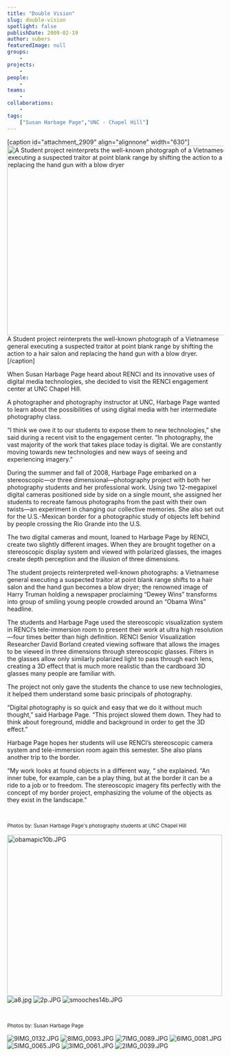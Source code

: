 ```yaml
---
title: "Double Vision"
slug: double-vision
spotlight: false
publishDate: 2009-02-19
author: subers
featuredImage: null
groups:
    - 
projects:
    - 
people:
    - 
teams: 
    - 
collaborations:
    - 
tags:
    ["Susan Harbage Page","UNC - Chapel Hill"]
---
```

[caption id="attachment_2909" align="alignnone" width="630"]<a title="A Student project reinterprets the well-known photograph of a Vietnamese general executing a suspected traitor at point blank range by shifting the action to a hair salon and replacing the hand gun with a blow dryer" href="https://www.renci.org/wp-content/uploads/2009/02/story_image_big.jpg"><img class="wp-image-2909 size-full" title="A Student project reinterprets the well-known photograph of a Vietnamese general executing a suspected traitor at point blank range by shifting the action to a hair salon and replacing the hand gun with a blow dryer" src="https://www.renci.org/wp-content/uploads/2009/02/story_image_big.jpg" alt="A Student project reinterprets the well-known photograph of a Vietnamese general executing a suspected traitor at point blank range by shifting the action to a hair salon and replacing the hand gun with a blow dryer" width="630" height="441" /></a> A Student project reinterprets the well-known photograph of a Vietnamese general executing a suspected traitor at point blank range by shifting the action to a hair salon and replacing the hand gun with a blow dryer.[/caption]

When Susan Harbage Page heard about RENCI and its innovative uses of digital media technologies, she decided to visit the RENCI engagement center at UNC Chapel Hill.

A photographer and photography instructor at UNC, Harbage Page wanted to learn about the possibilities of using digital media with her intermediate photography class.<!--more-->

“I think we owe it to our students to expose them to new technologies,” she said during a recent visit to the engagement center. “In photography, the vast majority of the work that takes place today is digital. We are constantly moving towards new technologies and new ways of seeing and experiencing imagery.”

During the summer and fall of 2008, Harbage Page embarked on a stereoscopic—or three dimensional—photography project with both her photography students and her professional work. Using two 12-megapixel digital cameras positioned side by side on a single mount, she assigned her students to recreate famous photographs from the past with their own twists—an experiment in changing our collective memories. She also set out for the U.S.-Mexican border for a photographic study of objects left behind by people crossing the Rio Grande into the U.S.

The two digital cameras and mount, loaned to Harbage Page by RENCI, create two slightly different images. When they are brought together on a stereoscopic display system and viewed with polarized glasses, the images create depth perception and the illusion of three dimensions.

The student projects reinterpreted well-known photographs: a Vietnamese general executing a suspected traitor at point blank range shifts to a hair salon and the hand gun becomes a blow dryer; the renowned image of Harry Truman holding a newspaper proclaiming “Dewey Wins” transforms into group of smiling young people crowded around an “Obama Wins” headline.

<object data="http://vimeo.com/moogaloop.swf?clip_id=3273874&amp;server=vimeo.com&amp;show_title=1&amp;show_byline=1&amp;show_portrait=0&amp;color=00bacf&amp;fullscreen=1" type="application/x-shockwave-flash" width="630" height="473"><param name="id" value="video" /><param name="allowfullscreen" value="true" /><param name="allowscriptaccess" value="always" /><param name="src" value="http://vimeo.com/moogaloop.swf?clip_id=3273874&amp;server=vimeo.com&amp;show_title=1&amp;show_byline=1&amp;show_portrait=0&amp;color=00bacf&amp;fullscreen=1" /></object>

The students and Harbage Page used the stereoscopic visualization system in RENCI’s tele-immersion room to present their work at ultra high resolution—four times better than high definition. RENCI Senior Visualization Researcher David Borland created viewing software that allows the images to be viewed in three dimensions through stereoscopic glasses. Filters in the glasses allow only similarly polarized light to pass through each lens, creating a 3D effect that is much more realistic than the cardboard 3D glasses many people are familiar with.

The project not only gave the students the chance to use new technologies, it helped them understand some basic principals of photography.

“Digital photography is so quick and easy that we do it without much thought,” said Harbage Page. “This project slowed them down. They had to think about foreground, middle and background in order to get the 3D effect.”

Harbage Page hopes her students will use RENCI’s stereoscopic camera system and tele-immersion room again this semester. She also plans another trip to the border.

“My work looks at found objects in a different way, “ she explained. “An inner tube, for example, can be a play thing, but at the border it can be a ride to a job or to freedom. The stereoscopic imagery fits perfectly with the concept of my border project, emphasizing the volume of the objects as they exist in the landscape."

&nbsp;

<small>Photos by: Susan Harbage Page's photography students at UNC Chapel Hill</small>

<img src="http://farm4.static.flickr.com/3596/3293611386_4905a88619.jpg" alt="obamapic10b.JPG" width="500" height="375" />

<img src="http://farm4.static.flickr.com/3412/3292787663_f5fe44e92b.jpg" alt="a8.jpg" />

<img src="http://farm4.static.flickr.com/3500/3292787557_a1d6521280.jpg" alt="2p.JPG" />

<img src="http://farm4.static.flickr.com/3429/3293610494_78ec78af5e.jpg" alt="smooches14b.JPG" />

&nbsp;

<small>Photos by: Susan Harbage Page</small>

<img src="http://farm4.static.flickr.com/3594/3292787349_0a19914081.jpg" alt="9IMG_0132.JPG" />

<img src="http://farm4.static.flickr.com/3364/3293610804_e8c1114bf8.jpg" alt="8IMG_0093.JPG" />

<img src="http://farm4.static.flickr.com/3652/3292787139_188f966059.jpg" alt="7IMG_0089.JPG" />

<img src="http://farm4.static.flickr.com/3601/3293610638_25f5e9cc28.jpg" alt="6IMG_0081.JPG" />

<img src="http://farm4.static.flickr.com/3499/3292787023_cddb4258c1.jpg" alt="5IMG_0065.JPG" />

<img src="http://farm4.static.flickr.com/3420/3292786859_92c304a7b8.jpg" alt="3IMG_0061.JPG" />

<img src="http://farm4.static.flickr.com/3437/3293610338_ced68609c0.jpg" alt="2IMG_0039.JPG" />

